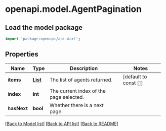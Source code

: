 # openapi.model.AgentPagination

## Load the model package
```dart
import 'package:openapi/api.dart';
```

## Properties
Name | Type | Description | Notes
------------ | ------------- | ------------- | -------------
**items** | [**List<AgentResponse>**](AgentResponse.md) | The list of agents returned. | [default to const []]
**index** | **int** | The current index of the page selected. | 
**hasNext** | **bool** | Whether there is a next page. | 

[[Back to Model list]](../README.md#documentation-for-models) [[Back to API list]](../README.md#documentation-for-api-endpoints) [[Back to README]](../README.md)


